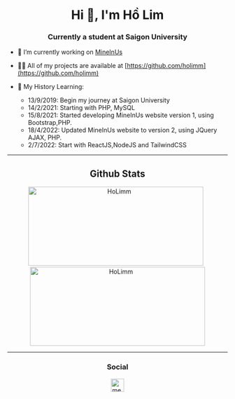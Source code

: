 <h1 align="center">Hi 👋, I'm Hồ Lim</h1>
<h3 align="center">Currently a student at Saigon University</h3>


- 🔭 I’m currently working on [MineInUs](https://id.mineinus.com)

- 👨‍💻 All of my projects are available at [https://github.com/holimm](https://github.com/holimm)

- 🐣 My History Learning:
  + 13/9/2019: Begin my journey at Saigon University
  + 14/2/2021: Starting with PHP, MySQL
  + 15/8/2021: Started developing MineInUs website version 1, using Bootstrap,PHP.
  + 18/4/2022: Updated MineInUs website to version 2, using JQuery AJAX, PHP.
  + 2/7/2022: Start with ReactJS,NodeJS and TailwindCSS


<hr/>
<h2 align="center">Github Stats</h2>
<div align="center">
  <img height="180em" width="400em" src="https://github-readme-stats.vercel.app/api/top-langs/?username=holimm&theme=dracula&show_icons=true&layout=compact" alt="HoLimm" />
  &nbsp;
  <img height="180em" width="400em" src="https://github-readme-stats.vercel.app/api?username=holimm&theme=dracula&show_icons=true&layout=compact" alt="HoLimm" />
</div>
<hr/>
<h3 align="center"> Social </h3>
<p align="center">
<a href="https://www.facebook.com/tea.limho/" target="blank"><img align="center" src="https://cdn.jsdelivr.net/npm/simple-icons@3.0.1/icons/facebook.svg" alt="me.takahatashun" height="30" width="30" /></a>
</p>
